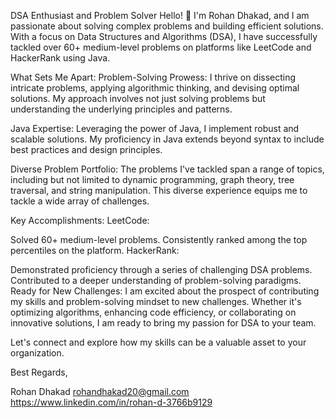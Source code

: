 DSA Enthusiast and Problem Solver
Hello! 👋 I'm Rohan Dhakad, and I am passionate about solving complex problems and building efficient solutions. With a focus on Data Structures and Algorithms (DSA), I have successfully tackled over 60+ medium-level problems on platforms like LeetCode and HackerRank using Java.

What Sets Me Apart:
Problem-Solving Prowess: I thrive on dissecting intricate problems, applying algorithmic thinking, and devising optimal solutions. My approach involves not just solving problems but understanding the underlying principles and patterns.

Java Expertise: Leveraging the power of Java, I implement robust and scalable solutions. My proficiency in Java extends beyond syntax to include best practices and design principles.

Diverse Problem Portfolio: The problems I've tackled span a range of topics, including but not limited to dynamic programming, graph theory, tree traversal, and string manipulation. This diverse experience equips me to tackle a wide array of challenges.

Key Accomplishments:
LeetCode:

Solved 60+ medium-level problems.
Consistently ranked among the top percentiles on the platform.
HackerRank:

Demonstrated proficiency through a series of challenging DSA problems.
Contributed to a deeper understanding of problem-solving paradigms.
Ready for New Challenges:
I am excited about the prospect of contributing my skills and problem-solving mindset to new challenges. Whether it's optimizing algorithms, enhancing code efficiency, or collaborating on innovative solutions, I am ready to bring my passion for DSA to your team.

Let's connect and explore how my skills can be a valuable asset to your organization.

Best Regards,

Rohan Dhakad
rohandhakad20@gmail.com
https://www.linkedin.com/in/rohan-d-3766b9129
